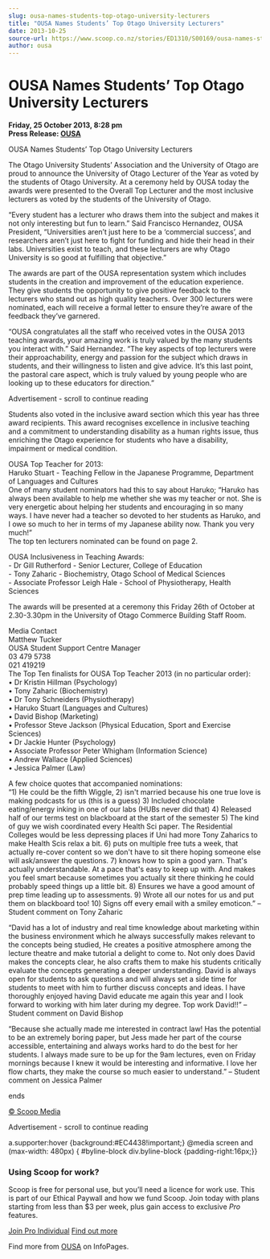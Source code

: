 ```yaml
---
slug: ousa-names-students-top-otago-university-lecturers
title: "OUSA Names Students’ Top Otago University Lecturers"
date: 2013-10-25
source-url: https://www.scoop.co.nz/stories/ED1310/S00169/ousa-names-students-top-otago-university-lecturers.htm
author: ousa
---
```

OUSA Names Students’ Top Otago University Lecturers
===================================================

**Friday, 25 October 2013, 8:28 pm**  
**Press Release: [OUSA](https://info.scoop.co.nz/OUSA)**

OUSA Names Students’ Top Otago University Lecturers

The Otago University Students’ Association and the University of Otago are proud to announce the University of Otago Lecturer of the Year as voted by the students of Otago University. At a ceremony held by OUSA today the awards were presented to the Overall Top Lecturer and the most inclusive lecturers as voted by the students of the University of Otago.

“Every student has a lecturer who draws them into the subject and makes it not only interesting but fun to learn.” Said Francisco Hernandez, OUSA President, “Universities aren’t just here to be a ‘commercial success’, and researchers aren’t just here to fight for funding and hide their head in their labs. Universities exist to teach, and these lecturers are why Otago University is so good at fulfilling that objective.”

The awards are part of the OUSA representation system which includes students in the creation and improvement of the education experience. They give students the opportunity to give positive feedback to the lecturers who stand out as high quality teachers. Over 300 lecturers were nominated, each will receive a formal letter to ensure they’re aware of the feedback they’ve garnered.

“OUSA congratulates all the staff who received votes in the OUSA 2013 teaching awards, your amazing work is truly valued by the many students you interact with.” Said Hernandez. “The key aspects of top lecturers were their approachability, energy and passion for the subject which draws in students, and their willingness to listen and give advice. It’s this last point, the pastoral care aspect, which is truly valued by young people who are looking up to these educators for direction.”

Advertisement - scroll to continue reading





Students also voted in the inclusive award section which this year has three award recipients. This award recognises excellence in inclusive teaching and a commitment to understanding disability as a human rights issue, thus enriching the Otago experience for students who have a disability, impairment or medical condition.

OUSA Top Teacher for 2013:  
Haruko Stuart - Teaching Fellow in the Japanese Programme, Department of Languages and Cultures  
One of many student nominators had this to say about Haruko; “Haruko has always been available to help me whether she was my teacher or not. She is very energetic about helping her students and encouraging in so many ways. I have never had a teacher so devoted to her students as Haruko, and I owe so much to her in terms of my Japanese ability now. Thank you very much!”  
The top ten lecturers nominated can be found on page 2.

OUSA Inclusiveness in Teaching Awards:  
\- Dr Gill Rutherford - Senior Lecturer, College of Education  
\- Tony Zaharic - Biochemistry, Otago School of Medical Sciences  
\- Associate Professor Leigh Hale - School of Physiotherapy, Health Sciences

The awards will be presented at a ceremony this Friday 26th of October at 2.30-3.30pm in the University of Otago Commerce Building Staff Room.

Media Contact  
Matthew Tucker  
OUSA Student Support Centre Manager  
03 479 5738  
021 419219  
The Top Ten finalists for OUSA Top Teacher 2013 (in no particular order):  
• Dr Kristin Hillman (Psychology)  
• Tony Zaharic (Biochemistry)  
• Dr Tony Schneiders (Physiotherapy)  
• Haruko Stuart (Languages and Cultures)  
• David Bishop (Marketing)  
• Professor Steve Jackson (Physical Education, Sport and Exercise Sciences)  
• Dr Jackie Hunter (Psychology)  
• Associate Professor Peter Whigham (Information Science)  
• Andrew Wallace (Applied Sciences)  
• Jessica Palmer (Law)

A few choice quotes that accompanied nominations:  
“1) He could be the fifth Wiggle, 2) isn't married because his one true love is making podcasts for us (this is a guess) 3) Included chocolate eating/energy inking in one of our labs (HUBs never did that) 4) Released half of our terms test on blackboard at the start of the semester 5) The kind of guy we wish coordinated every Health Sci paper. The Residential Colleges would be less depressing places if Uni had more Tony Zaharics to make Health Scis relax a bit. 6) puts on multiple free tuts a week, that actually re-cover content so we don't have to sit there hoping someone else will ask/answer the questions. 7) knows how to spin a good yarn. That's actually understandable. At a pace that's easy to keep up with. And makes you feel smart because sometimes you actually sit there thinking he could probably speed things up a little bit. 8) Ensures we have a good amount of prep time leading up to assessments. 9) Wrote all our notes for us and put them on blackboard too! 10) Signs off every email with a smiley emoticon.” – Student comment on Tony Zaharic

“David has a lot of industry and real time knowledge about marketing within the business environment which he always successfully makes relevant to the concepts being studied, He creates a positive atmosphere among the lecture theatre and make tutorial a delight to come to. Not only does David makes the concepts clear, he also crafts them to make his students critically evaluate the concepts generating a deeper understanding. David is always open for students to ask questions and will always set a side time for students to meet with him to further discuss concepts and ideas. I have thoroughly enjoyed having David educate me again this year and I look forward to working with him later during my degree. Top work David!!” – Student comment on David Bishop

“Because she actually made me interested in contract law! Has the potential to be an extremely boring paper, but Jess made her part of the course accessible, entertaining and always works hard to do the best for her students. I always made sure to be up for the 9am lectures, even on Friday mornings because I knew it would be interesting and informative. I love her flow charts, they make the course so much easier to understand.” – Student comment on Jessica Palmer

  
ends

  

[© Scoop Media](http://www.scoop.co.nz/about/terms.html)  

Advertisement - scroll to continue reading



a.supporter:hover {background:#EC4438!important;} @media screen and (max-width: 480px) { #byline-block div.byline-block {padding-right:16px;}}

### Using Scoop for work?

Scoop is free for personal use, but you’ll need a licence for work use. This is part of our Ethical Paywall and how we fund Scoop. Join today with plans starting from less than $3 per week, plus gain access to exclusive _Pro_ features.  
  
[Join Pro Individual](https://pro.scoop.co.nz/Individual/?from=ProIn24) [Find out more](https://pro.scoop.co.nz/using-scoop-for-work/?from=ProIn24)

Find more from [OUSA](https://info.scoop.co.nz/OUSA) on InfoPages.
